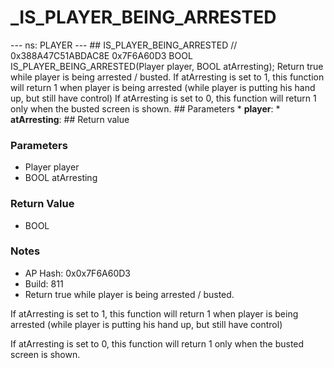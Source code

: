 # _IS_PLAYER_BEING_ARRESTED

--- ns: PLAYER --- ## IS_PLAYER_BEING_ARRESTED  // 0x388A47C51ABDAC8E 0x7F6A60D3 BOOL IS_PLAYER_BEING_ARRESTED(Player player, BOOL atArresting);  Return true while player is being arrested / busted. If atArresting is set to 1, this function will return 1 when player is being arrested (while player is putting his hand up, but still have control) If atArresting is set to 0, this function will return 1 only when the busted screen is shown.  ## Parameters * **player**: * **atArresting**:  ## Return value

### Parameters
* Player player
* BOOL atArresting

### Return Value
* BOOL

### Notes
* AP Hash: 0x0x7F6A60D3
* Build: 811
* Return true while player is being arrested / busted.

If atArresting is set to 1, this function will return 1 when player is being arrested (while player is putting his hand up, but still have control)

If atArresting is set to 0, this function will return 1 only when the busted screen is shown.

